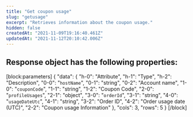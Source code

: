 ```yaml
---
title: "Get coupon usage"
slug: "getusage"
excerpt: "Retrieves information about the coupon usage."
hidden: false
createdAt: "2021-11-09T19:16:40.461Z"
updatedAt: "2021-11-12T20:10:42.006Z"
---
```

## Response object has the following properties:
[block:parameters]
{
  "data": {
    "h-0": "Attribute",
    "h-1": "Type",
    "h-2": "Description",
    "0-0": "`hostName`",
    "0-1": "string",
    "0-2": "Account name",
    "1-0": "`couponCode`",
    "1-1": "string",
    "1-2": "Coupon Code",
    "2-0": "`profileUsages`",
    "2-1": "object",
    "3-0": "`orderId`",
    "3-1": "string",
    "4-0": "`usageDateUtc`",
    "4-1": "string",
    "3-2": "Order ID",
    "4-2": "Order usage date (UTC)",
    "2-2": "Coupon usage Information"
  },
  "cols": 3,
  "rows": 5
}
[/block]